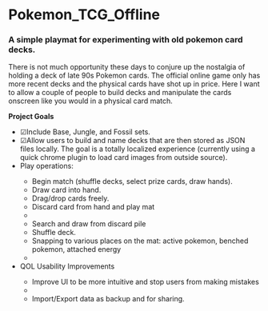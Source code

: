 # Pokemon_TCG_Offline
<h3>A simple playmat for experimenting with old pokemon card decks.</h3>

<p>
    There is not much opportunity these days to conjure up the nostalgia of holding a deck of late 90s Pokemon cards. The official online game only has more recent decks and the physical cards have shot up in price. Here I want to allow a couple of people to build decks and manipulate the cards onscreen like you would in a physical card match.
</p>

<p>
    <b>Project Goals</b>
    <ul>
        <li>&#9745;Include Base, Jungle, and Fossil sets.</li>
        <li>&#9745;Allow users to build and name decks that are then stored as JSON files locally. The goal is a totally localized experience (currently using a quick chrome plugin to load card images from outside source).</li>
        <li>Play operations:</li>
        <ul>
            <li>Begin match (shuffle decks, select prize cards, draw hands).</li>
            <li>Draw card into hand.</li>
            <li>Drag/drop cards freely.</li>
            <li>Discard card from hand and play mat<li>
            <li>Search and draw from discard pile</li>
            <li>Shuffle deck.</li>
            <li>Snapping to various places on the mat: active pokemon, benched pokemon, attached energy<li>
        </ul>
        <li>QOL Usability Improvements</li>
        <ul>
            <li>Improve UI to be more intuitive and stop users from making mistakes<li>
            <li>Import/Export data as backup and for sharing.</li>
        </ul>
    </ul>
</p>
